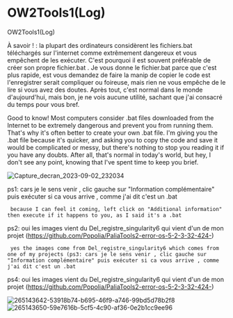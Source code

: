 # OW2Tools1(Log)
 OW2Tools1(Log)

À savoir ! : la plupart des ordinateurs considèrent les fichiers.bat téléchargés sur l'internet comme extrêmement dangereux et vous empêchent de les exécuter. C'est pourquoi il est souvent préférable de créer son propre fichier.bat . Je vous donne le fichier.bat parce que c'est plus rapide, est vous demandez de faire la manip de copier le code est l'enregistrer serait compliquer ou foireuse, mais rien ne vous empêche de le lire si vous avez des doutes. Après tout, c'est normal dans le monde d'aujourd'hui, mais bon, je ne vois aucune utilité, sachant que j'ai consacré du temps pour vous bref.

Good to know! Most computers consider .bat files downloaded from the Internet to be extremely dangerous and prevent you from running them. That's why it's often better to create your own .bat file. I'm giving you the .bat file because it's quicker, and asking you to copy the code and save it would be complicated or messy, but there's nothing to stop you reading it if you have any doubts. After all, that's normal in today's world, but hey, I don't see any point, knowing that I've spent time to keep you brief.

![Capture_decran_2023-09-02_232034](https://github.com/Popolia/OW2Tools1/assets/69745473/6392002a-1251-46a1-87d0-1e938e049f66)

ps1: cars je le sens venir , clic gauche sur "Information complémentaire" puis exécuter si ca vous arrive , comme j'ai dit c'est un .bat

     because I can feel it coming, left click on "Additional information" then execute if it happens to you, as I said it's a .bat

ps2: oui  les images vient du Del_registre_singularity6 qui vient d'un de mon projet (https://github.com/Popolia/PaliaTools2-error-os-5-2-3-32-424-)

     yes the images come from Del_registre_singularity6 which comes from one of my projects (ps3: cars je le sens venir , clic gauche sur "Information complémentaire" puis exécuter si ca vous arrive , comme j'ai dit c'est un .bat

ps4: oui  les images vient du Del_registre_singularity6 qui vient d'un de mon projet (https://github.com/Popolia/PaliaTools2-error-os-5-2-3-32-424-)

![265143642-53918b74-b695-46f9-a746-99bd5d78b2f8](https://github.com/Popolia/OW2Tools1/assets/69745473/45f83976-bc7a-44eb-a440-0b8250e9b7c0)
![265143650-59e7616b-5cf5-4c90-af36-0e2b1cc9ee96](https://github.com/Popolia/OW2Tools1/assets/69745473/3b840335-2d12-4e99-8f2b-b91ab207d8a1)
